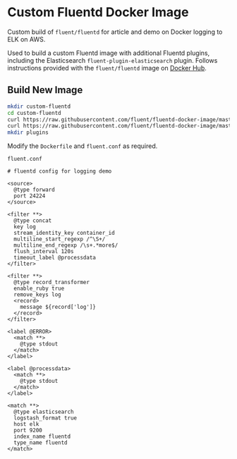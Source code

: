# Custom Fluentd Docker Image

Custom build of `fluent/fluentd` for article and demo on Docker logging to ELK on AWS.

Used to build a custom Fluentd image with additional Fluentd plugins, including the Elasticsearch `fluent-plugin-elasticsearch` plugin. Follows instructions provided with the `fluent/fluentd` image on [Docker Hub](https://hub.docker.com/r/fluent/fluentd/).

## Build New Image

```bash
mkdir custom-fluentd
cd custom-fluentd
curl https://raw.githubusercontent.com/fluent/fluentd-docker-image/master/v0.14/alpine-onbuild/fluent.conf > fluent.conf
curl https://raw.githubusercontent.com/fluent/fluentd-docker-image/master/Dockerfile.sample > Dockerfile
mkdir plugins
```

Modify the `Dockerfile` and `fluent.conf` as required.

`fluent.conf`
```text
# fluentd config for logging demo

<source>
  @type forward
  port 24224
</source>

<filter **>
  @type concat
  key log
  stream_identity_key container_id
  multiline_start_regexp /^\S+/
  multiline_end_regexp /\s+.*more$/
  flush_interval 120s
  timeout_label @processdata
</filter>

<filter **>
  @type record_transformer
  enable_ruby true
  remove_keys log
  <record>
    message ${record['log']}
  </record>
</filter>

<label @ERROR>
  <match **>
    @type stdout
  </match>
</label>

<label @processdata>
  <match **>
    @type stdout
  </match>
</label>

<match **>
  @type elasticsearch
  logstash_format true
  host elk
  port 9200
  index_name fluentd
  type_name fluentd
</match>
```
